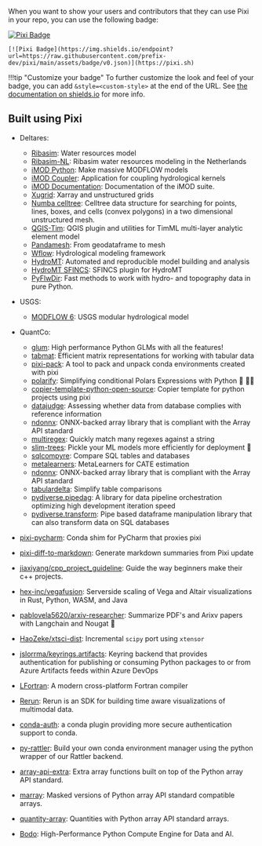 When you want to show your users and contributors that they can use Pixi in your repo, you can use the following badge:

[![Pixi Badge](https://img.shields.io/endpoint?url=https://raw.githubusercontent.com/prefix-dev/pixi/main/assets/badge/v0.json)](https://pixi.sh)

```
[![Pixi Badge](https://img.shields.io/endpoint?url=https://raw.githubusercontent.com/prefix-dev/pixi/main/assets/badge/v0.json)](https://pixi.sh)
```

!!!tip "Customize your badge"
    To further customize the look and feel of your badge,
    you can add `&style=<custom-style>` at the end of the URL.
    See [the documentation on shields.io](https://shields.io/badges/endpoint-badge) for more info.

## Built using Pixi

- Deltares:
  - [Ribasim](https://github.com/Deltares/Ribasim): Water resources model
  - [Ribasim-NL](https://github.com/Deltares/Ribasim-NL): Ribasim water resources modeling in the Netherlands
  - [iMOD Python](https://github.com/Deltares/imod-python): Make massive MODFLOW models
  - [iMOD Coupler](https://github.com/Deltares/imod_coupler): Application for coupling hydrological kernels
  - [iMOD Documentation](https://github.com/Deltares/iMOD-Documentation): Documentation of the iMOD suite.
  - [Xugrid](https://github.com/Deltares/xugrid): Xarray and unstructured grids
  - [Numba celltree](https://github.com/Deltares/numba_celltree): Celltree data structure for searching for points, lines, boxes, and cells (convex polygons) in a two dimensional unstructured mesh.
  - [QGIS-Tim](https://github.com/Deltares/QGIS-Tim): QGIS plugin and utilities for TimML multi-layer analytic element model
  - [Pandamesh](https://github.com/Deltares/pandamesh): From geodataframe to mesh
  - [Wflow](https://github.com/Deltares/Wflow.jl): Hydrological modeling framework
  - [HydroMT](https://github.com/Deltares/hydromt): Automated and reproducible model building and analysis
  - [HydroMT SFINCS](https://github.com/Deltares/hydromt_sfincs): SFINCS plugin for HydroMT
  - [PyFlwDir](https://github.com/Deltares/pyflwdir): Fast methods to work with hydro- and topography data in pure Python.
- USGS:
  - [MODFLOW 6](https://github.com/MODFLOW-USGS/modflow6): USGS modular hydrological model
- QuantCo:
  - [glum](https://github.com/quantco/glum): High performance Python GLMs with all the features!
  - [tabmat](https://github.com/quantco/tabmat): Efficient matrix representations for working with tabular data
  - [pixi-pack](https://github.com/quantco/pixi-pack): A tool to pack and unpack conda environments created with pixi
  - [polarify](https://github.com/quantco/polarify): Simplifying conditional Polars Expressions with Python 🐍 🐻‍❄️
  - [copier-template-python-open-source](https://github.com/quantco/copier-template-python-open-source): Copier template for python projects using pixi
  - [datajudge](https://github.com/quantco/datajudge): Assessing whether data from database complies with reference information
  - [ndonnx](https://github.com/quantco/ndonnx): ONNX-backed array library that is compliant with the Array API standard
  - [multiregex](https://github.com/quantco/multiregex): Quickly match many regexes against a string
  - [slim-trees](https://github.com/quantco/slim-trees): Pickle your ML models more efficiently for deployment 🚀
  - [sqlcompyre](https://github.com/quantco/sqlcompyre): Compare SQL tables and databases
  - [metalearners](https://github.com/quantco/metalearners): MetaLearners for CATE estimation
  - [ndonnx](https://github.com/quantco/ndonnx): ONNX-backed array library that is compliant with the Array API standard
  - [tabulardelta](https://github.com/quantco/tabulardelta): Simplify table comparisons
  - [pydiverse.pipedag](https://github.com/pydiverse/pydiverse.pipedag): A library for data pipeline orchestration optimizing high development iteration speed
  - [pydiverse.transform](https://github.com/pydiverse/pydiverse.transform): Pipe based dataframe manipulation library that can also transform data on SQL databases

- [pixi-pycharm](https://github.com/pavelzw/pixi-pycharm): Conda shim for PyCharm that proxies pixi
- [pixi-diff-to-markdown](https://github.com/pavelzw/pixi-diff-to-markdown): Generate markdown summaries from Pixi update
- [jiaxiyang/cpp_project_guideline](https://github.com/jiaxiyang/cpp_project_guideline): Guide the way beginners make their c++ projects.
- [hex-inc/vegafusion](https://github.com/hex-inc/vegafusion): Serverside scaling of Vega and Altair visualizations in Rust, Python, WASM, and Java
- [pablovela5620/arxiv-researcher](https://github.com/pablovela5620/arxiv-researcher): Summarize PDF's and Arixv papers with Langchain and Nougat 🦉
- [HaoZeke/xtsci-dist](https://github.com/HaoZeke/xtsci-dist): Incremental `scipy` port using `xtensor`
- [jslorrma/keyrings.artifacts](https://github.com/jslorrma/keyrings.artifacts): Keyring backend that provides authentication for publishing or consuming Python packages to or from Azure Artifacts feeds within Azure DevOps
- [LFortran](https://github.com/lfortran/lfortran): A modern cross-platform Fortran compiler
- [Rerun](https://www.rerun.io/): Rerun is an SDK for building time aware visualizations of multimodal data.
- [conda-auth](https://github.com/conda-incubator/conda-auth): a conda plugin providing more secure authentication support to conda.
- [py-rattler](https://github.com/conda/rattler/tree/main/py-rattler): Build your own conda environment manager using the python wrapper of our Rattler backend.
- [array-api-extra](https://github.com/data-apis/array-api-extra): Extra array functions built on top of the Python array API standard.
- [marray](https://github.com/mdhaber/marray):
Masked versions of Python array API standard compatible arrays.
- [quantity-array](https://github.com/quantity-dev/quantity-array): Quantities with Python array API standard arrays.
- [Bodo](https://github.com/bodo-ai/bodo):  High-Performance Python Compute Engine for Data and AI.
